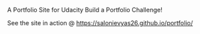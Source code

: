 A Portfolio Site for Udacity Build a Portfolio Challenge!

See the site in action @  https://salonievyas26.github.io/portfolio/
